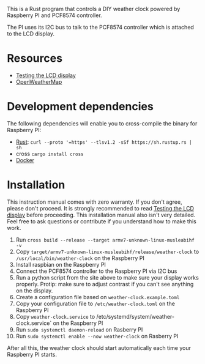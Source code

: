 This is a Rust program that controls a DIY weather clock powered by Raspberry PI and PCF8574 controller.

The PI uses its I2C bus to talk to the PCF8574 controller which is attached to the LCD display.

# Resources

- [Testing the LCD display](https://www.circuitbasics.com/raspberry-pi-i2c-lcd-set-up-and-programming/)
- [OpenWeatherMap](https://openweathermap.org/)

# Development dependencies

The following dependencies will enable you to cross-compile the binary for Raspberry PI:

- [Rust](https://rustup.rs/): `curl --proto '=https' --tlsv1.2 -sSf https://sh.rustup.rs | sh`
- cross `cargo install cross`
- [Docker](https://docs.docker.com/get-docker/)

# Installation

This instruction manual comes with zero warranty. If you don't agree, please don't proceed.
It is strongly recommended to read [Testing the LCD display](https://www.circuitbasics.com/raspberry-pi-i2c-lcd-set-up-and-programming/) before proceeding. This installation manual also isn't very detailed. Feel free to ask questions or contribute if you understand how to make this work.

1. Run `cross build --release --target armv7-unknown-linux-musleabihf -v`
1. Copy `target/armv7-unknown-linux-musleabihf/release/weather-clock` to `/usr/local/bin/weather-clock` on the Raspberry PI
1. Install raspbian on the Raspberry PI
1. Connect the PCF8574 controller to the Raspberry PI via I2C bus
1. Run a python script from the site above to make sure your display works properly. Protip: make sure to adjust contrast if you can't see anything on the display.
1. Create a configuration file based on `weather-clock.example.toml`
1. Copy your configuration file to `/etc/weather-clock.toml` on the Raspberry PI
1. Copy `weather-clock.service` to /etc/systemd/system/weather-clock.service` on the Raspberry PI
1. Run `sudo systemctl daemon-reload` on Rasberry PI
1. Run `sudo systemctl enable --now weather-clock` on Rasberry PI

After all this, the weather clock should start automatically each time your Raspberry PI starts.
